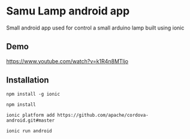 # Samu Lamp android app

Small android app used for control a small arduino lamp built using ionic

## Demo
https://www.youtube.com/watch?v=k1R4n8MTljo

## Installation

```npm install -g ionic```

```npm install```

```ionic platform add https://github.com/apache/cordova-android.git#master```

```ionic run android```
